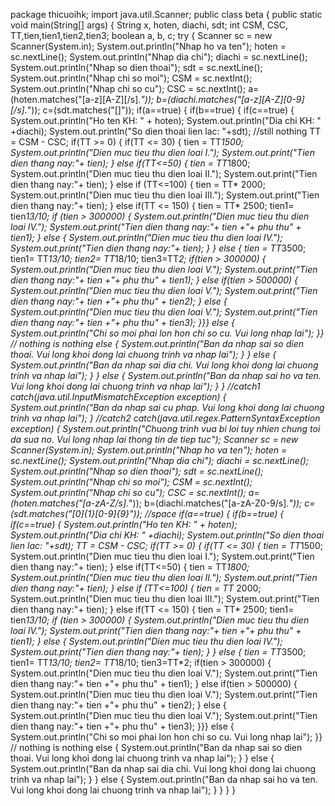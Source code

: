 package thicuoihk;
import java.util.Scanner;
public class beta {
	public static void main(String[] args) {
		String x, hoten, diachi, sdt;
		int CSM, CSC, TT,tien,tien1,tien2,tien3;
		boolean a, b, c;
		try {
		Scanner sc = new Scanner(System.in);
		System.out.println("Nhap ho va ten");
		hoten = sc.nextLine();
		System.out.println("Nhap dia chi");
		diachi = sc.nextLine();
		System.out.println("Nhap so dien thoai");
		sdt = sc.nextLine();
		System.out.println("Nhap chi so moi");
		CSM = sc.nextInt();
		System.out.println("Nhap chi so cu");
		CSC = sc.nextInt();
        a=(hoten.matches("[a-z][A-Z][/s].*"));
        b=(diachi.matches("[a-z][A-Z][0-9][/s].*"));
        c=(sdt.matches("[]"));
		if(a==true) {
			if(b==true) {
				if(c==true) {
	    System.out.println("Ho ten KH: " + hoten);
	    System.out.println("Dia chi KH: " +diachi);
		System.out.println("So dien thoai lien lac: "+sdt);
		//still nothing
			       TT = CSM - CSC;
			     if(TT >= 0) {
			       if(TT <= 30) {
			    	     tien = TT*1500;
			    	     System.out.println("Dien muc tieu thu dien loai I.");
			    	     System.out.print("Tien dien thang nay:"+ tien);
			    	     }
			       else if(TT<=50) {
			    	     tien = TT*1800;
			    	     System.out.println("Dien muc tieu thu dien loai II.");
			    	     System.out.print("Tien dien thang nay:"+ tien);
			    	     }
			       else if (TT<=100) {
		    	     tien = TT* 2000;
		    	     System.out.println("Dien muc tieu thu dien loai III.");
		    	     System.out.print("Tien dien thang nay:"+ tien);
		    	     }
			       else if(TT <= 150) {
			    	     tien = TT* 2500;
			    	     tien1= tien*13/10;
			    	     if (tien > 300000) {
			    	         System.out.println("Dien muc tieu thu dien loai IV.");
			    	         System.out.print("Tien dien thang nay:"+ tien +"+ phu thu" + tien1);
			    	         }
			    	     else {
			    	     System.out.println("Dien muc tieu thu dien loai IV.");
		        	     System.out.print("Tien dien thang nay:"+ tien);
		        	     }
			    	 }
			       else {
			    	     tien = TT*3500;
			    	     tien1= TT*13/10;
			    	     tien2= TT*18/10;
			    	     tien3=TT*2;
			    	     if(tien > 300000) {
			    	         System.out.println("Dien muc tieu thu dien loai V.");
			    	         System.out.print("Tien dien thang nay:"+ tien +"+ phu thu" + tien1);
			    	     }
			    	     else if(tien > 500000) {
			    	         System.out.println("Dien muc tieu thu dien loai V.");
			    	         System.out.print("Tien dien thang nay:"+ tien +"+ phu thu" + tien2);
			    	     }
			    	     else {
			    	         System.out.println("Dien muc tieu thu dien loai V.");
			    	         System.out.print("Tien dien thang nay:"+ tien +"+ phu thu" + tien3);
			    	    }}}
		        else {
			System.out.println("Chi so moi phai lon hon chi so cu. Vui long nhap lai");
		        }}
				// nothing is nothing
		    else {
					System.out.println("Ban da nhap sai so dien thoai. Vui long khoi dong lai chuong trinh va nhap lai");
			}
    }
			else {
				System.out.println("Ban da nhap sai dia chi. Vui long khoi dong lai chuong trinh va nhap lai");
			}
    }
		    else {
			System.out.println("Ban da nhap sai ho va ten. Vui long khoi dong lai chuong trinh va nhap lai");
		    }
    }
		//catch1
        catch(java.util.InputMismatchException exception) {
	          System.out.println("Ban da nhap sai cu phap. Vui long khoi dong lai chuong trinh va nhap lai");
        }
		//catch2
		catch(java.util.regex.PatternSyntaxException exception) {
			System.out.println("Chuong trinh vua bi loi tuy nhien chung toi da sua no. Vui long nhap lai thong tin de tiep tuc");
				Scanner sc = new Scanner(System.in);
				System.out.println("Nhap ho va ten");
				hoten = sc.nextLine();
				System.out.println("Nhap dia chi");
				diachi = sc.nextLine();
				System.out.println("Nhap so dien thoai");
				sdt = sc.nextLine();
				System.out.println("Nhap chi so moi");
				CSM = sc.nextInt();
				System.out.println("Nhap chi so cu");
				CSC = sc.nextInt();
		        a=(hoten.matches("[a-zA-Z/s].*"));
		        b=(diachi.matches("[a-zA-Z0-9/s].*"));
		        c=(sdt.matches("[0]{1}[0-9]{9}"));
		        //space
				if(a==true) {
					if(b==true) {
						if(c==true) {
			    System.out.println("Ho ten KH: " + hoten);
			    System.out.println("Dia chi KH: " +diachi);
				System.out.println("So dien thoai lien lac: "+sdt);
					       TT = CSM - CSC;
					     if(TT >= 0) {
					       if(TT <= 30) {
					    	     tien = TT*1500;
					    	     System.out.println("Dien muc tieu thu dien loai I.");
					    	     System.out.print("Tien dien thang nay:"+ tien);
					    	     }
					       else if(TT<=50) {
					    	     tien = TT*1800;
					    	     System.out.println("Dien muc tieu thu dien loai II.");
					    	     System.out.print("Tien dien thang nay:"+ tien);
					    	     }
					       else if (TT<=100) {
				    	     tien = TT* 2000;
				    	     System.out.println("Dien muc tieu thu dien loai III.");
				    	     System.out.print("Tien dien thang nay:"+ tien);
				    	     }
					       else if(TT <= 150) {
					    	     tien = TT* 2500;
					    	     tien1= tien*13/10;
					    	     if (tien > 300000) {
					    	         System.out.println("Dien muc tieu thu dien loai IV.");
					    	         System.out.print("Tien dien thang nay:"+ tien +"+ phu thu" + tien1);
					    	         }
					    	     else {
					    	     System.out.println("Dien muc tieu thu dien loai IV.");
				        	     System.out.print("Tien dien thang nay:"+ tien);
				        	     }
					    	 }
					       else {
					    	     tien = TT*3500;
					    	     tien1= TT*13/10;
					    	     tien2= TT*18/10;
					    	     tien3=TT*2;
					    	     if(tien > 300000) {
					    	         System.out.println("Dien muc tieu thu dien loai V.");
					    	         System.out.print("Tien dien thang nay:"+ tien +"+ phu thu" + tien1);
					    	     }
					    	     else if(tien > 500000) {
					    	         System.out.println("Dien muc tieu thu dien loai V.");
					    	         System.out.print("Tien dien thang nay:"+ tien +"+ phu thu" + tien2);
					    	     }
					    	     else {
					    	         System.out.println("Dien muc tieu thu dien loai V.");
					    	         System.out.print("Tien dien thang nay:"+ tien +"+ phu thu" + tien3);
					    	    }}}
				        else {
					System.out.println("Chi so moi phai lon hon chi so cu. Vui long nhap lai");
				        }}
						// nothing is nothing
				    else {
							System.out.println("Ban da nhap sai so dien thoai. Vui long khoi dong lai chuong trinh va nhap lai");
					}
		    }
					else {
						System.out.println("Ban da nhap sai dia chi. Vui long khoi dong lai chuong trinh va nhap lai");
					}
		    }
				    else {
					System.out.println("Ban da nhap sai ho va ten. Vui long khoi dong lai chuong trinh va nhap lai");
				    }
			}
		}
}
